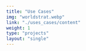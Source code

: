 ```yaml
---
title: "Use Cases"
img: "worldstrat.webp"
link: "./uses_cases/content"
weight: 1
type: "projects"
layout: "single"
---
```

